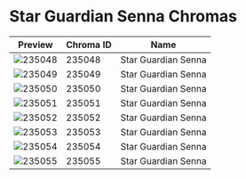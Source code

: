 # Star Guardian Senna Chromas



| Preview | Chroma ID | Name |
|---------|-----------|------|
| ![235048](https://raw.communitydragon.org/latest/plugins/rcp-be-lol-game-data/global/default/v1/champion-chroma-images/235/235048.png) | 235048 | Star Guardian Senna |
| ![235049](https://raw.communitydragon.org/latest/plugins/rcp-be-lol-game-data/global/default/v1/champion-chroma-images/235/235049.png) | 235049 | Star Guardian Senna |
| ![235050](https://raw.communitydragon.org/latest/plugins/rcp-be-lol-game-data/global/default/v1/champion-chroma-images/235/235050.png) | 235050 | Star Guardian Senna |
| ![235051](https://raw.communitydragon.org/latest/plugins/rcp-be-lol-game-data/global/default/v1/champion-chroma-images/235/235051.png) | 235051 | Star Guardian Senna |
| ![235052](https://raw.communitydragon.org/latest/plugins/rcp-be-lol-game-data/global/default/v1/champion-chroma-images/235/235052.png) | 235052 | Star Guardian Senna |
| ![235053](https://raw.communitydragon.org/latest/plugins/rcp-be-lol-game-data/global/default/v1/champion-chroma-images/235/235053.png) | 235053 | Star Guardian Senna |
| ![235054](https://raw.communitydragon.org/latest/plugins/rcp-be-lol-game-data/global/default/v1/champion-chroma-images/235/235054.png) | 235054 | Star Guardian Senna |
| ![235055](https://raw.communitydragon.org/latest/plugins/rcp-be-lol-game-data/global/default/v1/champion-chroma-images/235/235055.png) | 235055 | Star Guardian Senna |